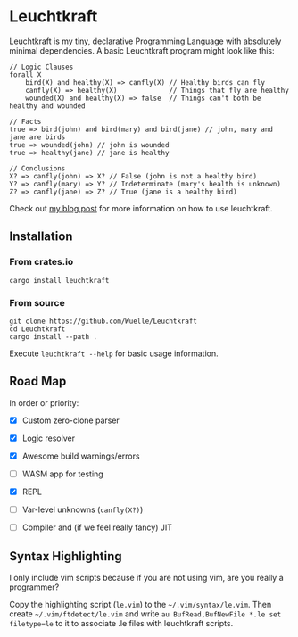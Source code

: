 # Leuchtkraft
Leuchtkraft is my tiny, declarative Programming Language with absolutely minimal
dependencies.
A basic Leuchtkraft program might look like this:
```
// Logic Clauses
forall X
    bird(X) and healthy(X) => canfly(X) // Healthy birds can fly
    canfly(X) => healthy(X)             // Things that fly are healthy
    wounded(X) and healthy(X) => false  // Things can't both be healthy and wounded

// Facts
true => bird(john) and bird(mary) and bird(jane) // john, mary and jane are birds
true => wounded(john) // john is wounded
true => healthy(jane) // jane is healthy

// Conclusions
X? => canfly(john) => X? // False (john is not a healthy bird)
Y? => canfly(mary) => Y? // Indeterminate (mary's health is unknown)
Z? => canfly(jane) => Z? // True (jane is a healthy bird)
```

Check out [my blog post](https://wuelle.dev/blog/posts/leuchtkraft/) for more
information on how to use leuchtkraft.

## Installation
### From crates.io
```
cargo install leuchtkraft
```
### From source
```
git clone https://github.com/Wuelle/Leuchtkraft
cd Leuchtkraft
cargo install --path .
```

Execute `leuchtkraft --help` for basic usage information.

## Road Map
In order or priority: 
- [x] Custom zero-clone parser
- [x] Logic resolver
- [x] Awesome build warnings/errors
- [ ] WASM app for testing
- [x] REPL
- [ ] Var-level unknowns (`canfly(X?)`)
- [ ] Compiler and (if we feel really fancy) JIT


## Syntax Highlighting
I only include vim scripts because if you are not using vim, are you really a programmer?

Copy the highlighting script (`le.vim`) to the `~/.vim/syntax/le.vim`.
Then create `~/.vim/ftdetect/le.vim` and write 
`au BufRead,BufNewFile *.le set filetype=le` to it to associate .le files 
with leuchtkraft scripts.
